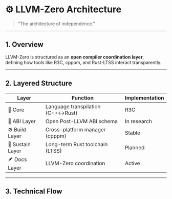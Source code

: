 # ⚙️ LLVM-Zero Architecture
> “The architecture of independence.”

---

## 1. Overview
LLVM-Zero is structured as an **open compiler coordination layer**,  
defining how tools like R3C, cpppm, and Rust-LTSS interact transparently.

---

## 2. Layered Structure
| Layer | Function | Implementation |
|--------|-----------|----------------|
| 🧱 Core | Language transpilation (C++↔Rust) | R3C |
| 🔗 ABI Layer | Open Post-LLVM ABI schema | In research |
| ⚙️ Build Layer | Cross-platform manager (cpppm) | Stable |
| 🦀 Sustain Layer | Long-term Rust toolchain (LTSS) | Planned |
| 🪶 Docs Layer | LLVM-Zero coordination | Active |

---

## 3. Technical Flow
